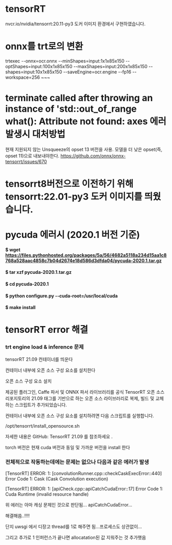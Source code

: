 # tensorRT

nvcr.io/nvidia/tensorrt:20.11-py3 도커 이미지 환경에서 구현하였습니다.


# onnx를 trt로의 변환

trtexec --onnx=ocr.onnx --minShapes=input:1x1x85x150 --optShapes=input:100x1x85x150 --maxShapes=input:200x1x85x150 --shapes=input:10x1x85x150 --saveEngine=ocr.engine --fp16 --workspace=256 ~~~

# terminate called after throwing an instance of 'std::out_of_range what(): Attribute not found: axes 에러 발생시 대처방법
현재 지원되지 않는 Unsqueeze의 opset 13 버전을 사용. 모델을 더 낮은 opset(즉, opset 11)으로 내보내야한다.
https://github.com/onnx/onnx-tensorrt/issues/670

# tensorrt8버전으로 이전하기 위해 tensorrt:22.01-py3 도커 이미지를 띄웠습니다.

# pycuda 에러시 (2020.1 버전 기준)
#### $ wget https://files.pythonhosted.org/packages/5a/56/4682a5118a234d15aa1c8768a528aac4858c7b04d2674e18d586d3dfda04/pycuda-2020.1.tar.gz
#### $ tar xzf pycuda-2020.1.tar.gz
#### $ cd pycuda-2020.1
#### $ python configure.py --cuda-root=/usr/local/cuda
#### $ make install

# tensorRT error 해결

### trt engine load & inference 문제 

tensorRT 21.09 컨테이너를 띄운다

컨테이너 내부에 오픈 소스 구성 요소를 설치한다

오픈 소스 구성 요소 설치

제공된 플러그인, Caffe 파서 및 ONNX 파서 라이브러리를 공식 TensorRT 오픈 소스 리포지토리의 21.09 태그를 기반으로 하는 오픈 소스 라이브러리로 복제, 빌드 및 교체하는 스크립트가 추가되었습니다.

컨테이너 내부에 오픈 소스 구성 요소를 설치하려면 다음 스크립트를 실행합니다.

/opt/tensorrt/install_opensource.sh

자세한 내용은 GitHub: TensorRT 21.09 를 참조하세요 .

torch 버전은 현재 cuda 버전과 동일 및 가까운 버전을 install 한다

### 전체적으로 작동하는데에는 문제는 없으나 다음과 같은 에러가 발생 

[TensorRT] ERROR: 1: [convolutionRunner.cpp::checkCaskExecError<false>::440] Error Code 1: Cask (Cask Convolution execution)
  
[TensorRT] ERROR: 1: [apiCheck.cpp::apiCatchCudaError::17] Error Code 1: Cuda Runtime (invalid resource handle)
  
위 에러는 아마 캐싱 문제인 것으로 판단됨... apiCatchCudaError...

해결해씀..!!!!

단지 uwsgi 에서 디장고 thread를 1로 해주면 됨...프로세스도 상관없이...

그리고 추가로 1 인퍼런스가 끝나면 allocatation된 값 지워주는 것 추가햇음
